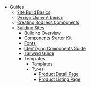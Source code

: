* Guides
  * [Site Build Basics](/Development/Guides/SiteBuildBasics)
  * [Design Element Basics](/Development/Guides/DesignElementBasics)
  * [Creating Bodiless Components](/Development/Guides/CreatingBodilessComponents)
  * [Building Sites](/Development/Guides/BuildingSites/)
    * [Building Overview](/Development/Guides/BuildingSites/BuildingOverview)
    * [Components Starter Kit](/Development/Guides/BuildingSites/ComponentsStarterKit)
    * [Fonts](/Development/Guides/BuildingSites/Fonts)
    * [Identifying Components Guide](/Development/Guides/BuildingSites/IdentifyingComponentsGuide)
    * [Tailwind Guide](/Development/Guides/BuildingSites/TailwindGuide)
    * Templates
      * [Templates](/Development/Guides/BuildingSites/Templates/Templates)
      * Types
        * [Product Detail Page](/Development/Guides/BuildingSites/Templates/Types/ProductDetailPage)
        * [Product Listing Page](/Development/Guides/BuildingSites/Templates/Types/ProductListingPage)

